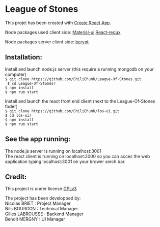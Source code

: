 # League of Stones

This projet has been created with [Create React App](https://github.com/facebook/create-react-app).<br/>

Node packages used client side:
[Material-ui](https://github.com/mui-org/material-ui)
[React-redux](https://github.com/reduxjs/react-redux)

Node packages server client side:
[bcrypt](https://github.com/kelektiv/node.bcrypt.js/)

## Installation:
Install and launch node.js server (this require a running mongodb on your computer)<br/>
```$ git clone https://github.com/ChiliChunk/League-Of-Stones.git```<br/>
``` $ cd League-Of-Stones/```<br/>
```$ npm install```<br/>
```$ npm run start```<br/>

Install and launch the react front end client (next to the League-Of-Stones foder)<br/>
```$ git clone https://github.com/ChiliChunk/los-ui.git```<br/>
```$ cd los-ui/```<br/>
```$ npm install```<br/>
```$ npm run start```<br/>

## See the app running:
The node.js server is running on localhost:3001<br/>
The react client is running on localhost:3000 so you can acces the web application typing localhost:3001 on your brower serch bar.

## Credit:
This project is under license [GPLv3](https://www.gnu.org/licenses/gpl-3.0.en.html)<br/>

The project has been developped by:<br/>
Nicolas BRIET : Project Manager<br/>
Nils BOURGON : Technical Manager<br/>
Gilles LABROUSSE : Backend Manager<br/>
Benoit MERGNY : UI Manager

